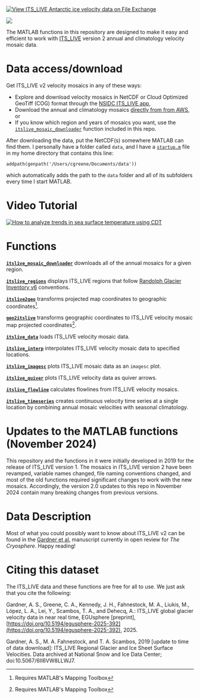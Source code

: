 [![View ITS\_LIVE Antarctic ice velocity data on File Exchange](https://www.mathworks.com/matlabcentral/images/matlab-file-exchange.svg)](https://www.mathworks.com/matlabcentral/fileexchange/72701-ITS\_LIVE-antarctic-ice-velocity-data)

![](ITS\_LIVE_v2_mosaic_regions.jpeg)

The MATLAB functions in this repository are designed to make it easy and efficient to work with [ITS\_LIVE](https://its-live.jpl.nasa.gov/) version 2 annual and climatology velocity mosaic data. 

# Data access/download

Get ITS\_LIVE v2 velocity mosaics in any of these ways: 

* Explore and download velocity mosaics in NetCDF or Cloud Optimized GeoTiff (COG) format through the [NSIDC ITS\_LIVE app](https://nsidc.org/apps/itslive), 
* Download the annual and climatology mosaics [directly from from AWS](https://its-live-data.s3.amazonaws.com/index.html#velocity_mosaic/), or 
* If you know which region and years of mosaics you want, use the [`itslive_mosaic_downloader`](documentation/itslive_mosaic_downloader_documentation.md) function included in this repo.  

After downloading the data, put the NetCDF(s) somewhere MATLAB can find them. I personally have a folder called `data`, and I have a [`startup.m`](https://www.mathworks.com/help/matlab/ref/startup.html) file in my home directory that contains this line:

`addpath(genpath('/Users/cgreene/Documents/data'))` 

which automatically adds the path to the `data` folder and all of its subfolders every time I start MATLAB. 

# Video Tutorial

[![How to analyze trends in sea surface temperature using CDT](https://img.youtube.com/vi/kRPNxrGfYrA/0.jpg)](https://www.youtube.com/watch?v=kRPNxrGfYrA "ITS_LIVE - MATLAB Tutorial")

# Functions 

**[`itslive_mosaic_downloader`](documentation/itslive_mosaic_downloader_documentation.md)** downloads all of the annual mosaics for a given region. 

**[`itslive_regions`](documentation/itslive_regions_documentation.md)** displays ITS\_LIVE regions that follow [Randolph Glacier Inventory v6](https://nsidc.org/data/nsidc-0770/versions/6) conventions.

**[`itslive2geo`](documentation/itslive2geo_documentation.md)** transforms projected map coordinates to geographic coordinates[^1].

**[`geo2itslive`](documentation/geo2itslive_documentation.md)** transforms geographic coordinates to ITS\_LIVE velocity mosaic map projected coordinates[^1].

**[`itslive_data`](documentation/itslive_data_documentation.md)** loads ITS\_LIVE velocity mosaic data.

**[`itslive_interp`](documentation/itslive_interp_documentation.md)** interpolates ITS\_LIVE velocity mosaic data to specified locations. 

**[`itslive_imagesc`](documentation/itslive_imagesc_documentation.md)** plots ITS\_LIVE mosaic data as an `imagesc` plot.

**[`itslive_quiver`](documentation/itslive_quiver_documentation.md)** plots ITS\_LIVE velocity data as quiver arrows. 

**[`itslive_flowline`](documentation/itslive_flowline_documentation.md)** calculates flowlines from ITS\_LIVE velocity mosaics. 

**[`itslive_timeseries`](documentation/itslive_timeseries_documentation.md)** creates continuous velocity time series at a single location by combining annual mosaic velocities with seasonal climatology. 

[^1]:Requires MATLAB's Mapping Toolbox

# Updates to the MATLAB functions (November 2024)
This repository and the functions in it were initially developed in 2019 for the release of ITS\_LIVE version 1. The mosaics in ITS\_LIVE version 2 have been revamped, variable names changed, file naming conventions changed, and most of the old functions required significant changes to work with the new mosaics. Accordingly, the version 2.0 updates to this repo in November 2024 contain many breaking changes from previous versions. 

# Data Description

Most of what you could possibly want to know about ITS\_LIVE v2 can be found in the [Gardner et al.](https://doi.org/10.5194/egusphere-2025-392) manuscript currently in open review for _The Cryosphere_. Happy reading!  

# Citing this dataset 
The ITS\_LIVE data and these functions are free for all to use. We just ask that you cite the following: 

Gardner, A. S., Greene, C. A., Kennedy, J. H., Fahnestock, M. A., Liukis, M., López, L. A., Lei, Y., Scambos, T. A., and Dehecq, A.: ITS_LIVE global glacier velocity data in near real time, EGUsphere [preprint], [https://doi.org/10.5194/egusphere-2025-392](https://doi.org/10.5194/egusphere-2025-392), 2025. 

Gardner, A. S., M. A. Fahnestock, and T. A. Scambos, 2019 [update to time of data download]: ITS\_LIVE Regional Glacier and Ice Sheet Surface Velocities. Data archived at National Snow and Ice Data Center; doi:10.5067/6II6VW8LLWJ7.
